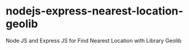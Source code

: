 # nodejs-express-nearest-location-geolib
Node JS and Express JS for Find Nearest Location with Library Geolib
